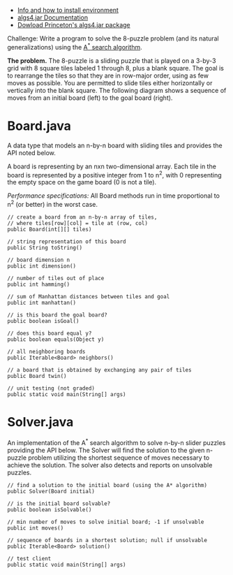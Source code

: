 <ul>
  <li><a target="_blank" href="https://algs4.cs.princeton.edu/code/" >Info and how to install environment</a></li>
  <li><a href="https://algs4.cs.princeton.edu/code/javadoc/" target="_blank" rel="noopener noreferrer">algs4.jar Documentation</a></li>
  <li><a href="https://algs4.cs.princeton.edu/code/algs4.jar">Dowload Princeton's algs4.jar package</a></li>
</ul>

Challenge:  Write a program to solve the 8-puzzle problem (and its natural generalizations) using the <a href="https://en.wikipedia.org/wiki/A*_search_algorithm">A<sup>*</sup> search algorithm</a>.

<b>The problem.</b> The 8-puzzle is a sliding puzzle that is played on a 3-by-3 grid with 8 square tiles labeled 1 through 8, plus a blank square. The goal is to rearrange the tiles so that they are in row-major order, using as few moves as possible. You are permitted to slide tiles either horizontally or vertically into the blank square. The following diagram shows a sequence of moves from an initial board (left) to the goal board (right).

Board.java
================================
A data type that models an n-by-n board with sliding tiles and provides the API noted below.

A board is representing by an nxn two-dimensional array.  Each tile in the board is represented by a positive integer from 1 to n<sup>2</sup>, with 0 representing the empty space on the game board (0 is not a tile).  

<i>Performance specifications:</i>   All Board methods run in time proportional to n<sup>2</sup> (or better) in the worst case.

    // create a board from an n-by-n array of tiles,
    // where tiles[row][col] = tile at (row, col)
    public Board(int[][] tiles)
                                           
    // string representation of this board
    public String toString()

    // board dimension n
    public int dimension()

    // number of tiles out of place
    public int hamming()

    // sum of Manhattan distances between tiles and goal
    public int manhattan()

    // is this board the goal board?
    public boolean isGoal()

    // does this board equal y?
    public boolean equals(Object y)

    // all neighboring boards
    public Iterable<Board> neighbors()

    // a board that is obtained by exchanging any pair of tiles
    public Board twin()

    // unit testing (not graded)
    public static void main(String[] args)


Solver.java
================================
An implementation of the A<sup>*</sup> search algorithm to solve n-by-n slider puzzles providing the API below.  The Solver will find the solution to the given n-puzzle problem utilizing the shortest sequence of moves necessary to achieve the solution.  The solver also detects and reports on unsolvable puzzles.

    // find a solution to the initial board (using the A* algorithm)
    public Solver(Board initial)

    // is the initial board solvable? 
    public boolean isSolvable()

    // min number of moves to solve initial board; -1 if unsolvable
    public int moves()

    // sequence of boards in a shortest solution; null if unsolvable
    public Iterable<Board> solution()

    // test client 
    public static void main(String[] args)

